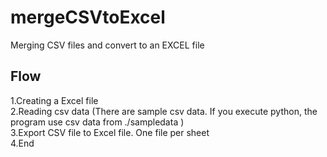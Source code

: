 # mergeCSVtoExcel
Merging CSV files and convert to an EXCEL file

## Flow

1.Creating a Excel file  
2.Reading csv data (There are sample csv data. If you execute python, the program use csv data from ./sampledata )  
3.Export CSV file to Excel file. One file per sheet  
4.End  

